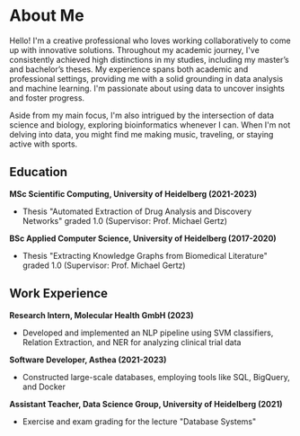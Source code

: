 # About Me
Hello! I'm a creative professional who loves working collaboratively to come up with innovative solutions. Throughout my academic journey, I've consistently achieved high distinctions in my studies, including my master’s and bachelor’s theses. My experience spans both academic and professional settings, providing me with a solid grounding in data analysis and machine learning. I'm passionate about using data to uncover insights and foster progress.

Aside from my main focus, I'm also intrigued by the intersection of data science and biology, exploring bioinformatics whenever I can. When I'm not delving into data, you might find me making music, traveling, or staying active with sports.

## Education
**MSc Scientific Computing, University of Heidelberg (2021-2023)**
- Thesis "Automated Extraction of Drug Analysis and Discovery Networks" graded 1.0  (Supervisor: Prof. Michael Gertz)

**BSc Applied Computer Science, University of Heidelberg (2017-2020)**
- Thesis "Extracting Knowledge Graphs from Biomedical Literature" graded 1.0  (Supervisor: Prof. Michael Gertz)

## Work Experience 
**Research Intern, Molecular Health GmbH (2023)**
- Developed and implemented an NLP pipeline using SVM classifiers, Relation Extraction, and NER for analyzing clinical trial data
  
**Software Developer, Asthea (2021-2023)**
- Constructed large-scale databases, employing tools like SQL, BigQuery, and Docker
  
**Assistant Teacher, Data Science Group, University of Heidelberg (2021)**
- Exercise and exam grading for the lecture "Database Systems"
  

